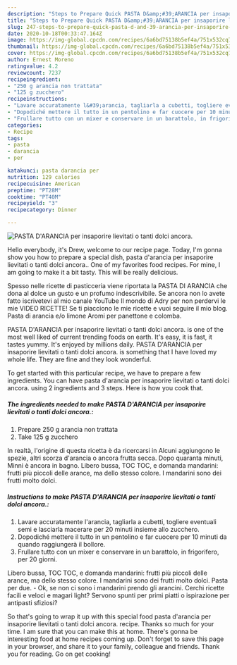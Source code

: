 ```yaml
---
description: "Steps to Prepare Quick PASTA D&amp;#39;ARANCIA per insaporire lievitati o tanti dolci ancora."
title: "Steps to Prepare Quick PASTA D&amp;#39;ARANCIA per insaporire lievitati o tanti dolci ancora."
slug: 247-steps-to-prepare-quick-pasta-d-and-39-arancia-per-insaporire-lievitati-o-tanti-dolci-ancora
date: 2020-10-18T00:33:47.164Z
image: https://img-global.cpcdn.com/recipes/6a6bd75138b5ef4a/751x532cq70/pasta-darancia-per-insaporire-lievitati-o-tanti-dolci-ancora-recipe-main-photo.jpg
thumbnail: https://img-global.cpcdn.com/recipes/6a6bd75138b5ef4a/751x532cq70/pasta-darancia-per-insaporire-lievitati-o-tanti-dolci-ancora-recipe-main-photo.jpg
cover: https://img-global.cpcdn.com/recipes/6a6bd75138b5ef4a/751x532cq70/pasta-darancia-per-insaporire-lievitati-o-tanti-dolci-ancora-recipe-main-photo.jpg
author: Ernest Moreno
ratingvalue: 4.2
reviewcount: 7237
recipeingredient:
- "250 g arancia non trattata"
- "125 g zucchero"
recipeinstructions:
- "Lavare accuratamente l&#39;arancia, tagliarla a cubetti, togliere eventuali semi e lasciarla macerare per 20 minuti insieme allo zucchero."
- "Dopodiché mettere il tutto in un pentolino e far cuocere per 10 minuti da quando raggiungerà il bollore."
- "Frullare tutto con un mixer e conservare in un barattolo, in frigorifero, per 20 giorni."
categories:
- Recipe
tags:
- pasta
- darancia
- per

katakunci: pasta darancia per 
nutrition: 129 calories
recipecuisine: American
preptime: "PT28M"
cooktime: "PT40M"
recipeyield: "3"
recipecategory: Dinner

---
```



![PASTA D&#39;ARANCIA per insaporire lievitati o tanti dolci ancora.](https://img-global.cpcdn.com/recipes/6a6bd75138b5ef4a/751x532cq70/pasta-darancia-per-insaporire-lievitati-o-tanti-dolci-ancora-recipe-main-photo.jpg)

Hello everybody, it's Drew, welcome to our recipe page. Today, I'm gonna show you how to prepare a special dish, pasta d&#39;arancia per insaporire lievitati o tanti dolci ancora.. One of my favorites food recipes. For mine, I am going to make it a bit tasty. This will be really delicious.

Spesso nelle ricette di pasticceria viene riportata la PASTA DI ARANCIA che dona al dolce un gusto e un profumo indescrivibile. Se ancora non lo avete fatto iscrivetevi al mio canale YouTube Il mondo di Adry per non perdervi le mie VIDEO RICETTE! Se ti piacciono le mie ricette e vuoi seguire il mio blog. Pasta di arancia e/o limone Aromi per panettone e colomba.

PASTA D&#39;ARANCIA per insaporire lievitati o tanti dolci ancora. is one of the most well liked of current trending foods on earth. It's easy, it is fast, it tastes yummy. It's enjoyed by millions daily. PASTA D&#39;ARANCIA per insaporire lievitati o tanti dolci ancora. is something that I have loved my whole life. They are fine and they look wonderful.


To get started with this particular recipe, we have to prepare a few ingredients. You can have pasta d&#39;arancia per insaporire lievitati o tanti dolci ancora. using 2 ingredients and 3 steps. Here is how you cook that.

<!--inarticleads1-->

##### The ingredients needed to make PASTA D&#39;ARANCIA per insaporire lievitati o tanti dolci ancora.:

1. Prepare 250 g arancia non trattata
1. Take 125 g zucchero


In realtà, l&#39;origine di questa ricetta è da ricercarsi in Alcuni aggiungono le spezie, altri scorza d&#39;arancia o ancora frutta secca. Dopo quaranta minuti, Minni è ancora in bagno. Libero bussa, TOC TOC, e domanda mandarini: frutti più piccoli delle arance, ma dello stesso colore. I mandarini sono dei frutti molto dolci. 

<!--inarticleads2-->

##### Instructions to make PASTA D&#39;ARANCIA per insaporire lievitati o tanti dolci ancora.:

1. Lavare accuratamente l&#39;arancia, tagliarla a cubetti, togliere eventuali semi e lasciarla macerare per 20 minuti insieme allo zucchero.
1. Dopodiché mettere il tutto in un pentolino e far cuocere per 10 minuti da quando raggiungerà il bollore.
1. Frullare tutto con un mixer e conservare in un barattolo, in frigorifero, per 20 giorni.


Libero bussa, TOC TOC, e domanda mandarini: frutti più piccoli delle arance, ma dello stesso colore. I mandarini sono dei frutti molto dolci. Pasta per due. - Ok, se non ci sono i mandarini prendo gli arancini. Cerchi ricette facili e veloci e magari light? Servono spunti per primi piatti o ispirazione per antipasti sfiziosi? 

So that's going to wrap it up with this special food pasta d&#39;arancia per insaporire lievitati o tanti dolci ancora. recipe. Thanks so much for your time. I am sure that you can make this at home. There's gonna be interesting food at home recipes coming up. Don't forget to save this page in your browser, and share it to your family, colleague and friends. Thank you for reading. Go on get cooking!
